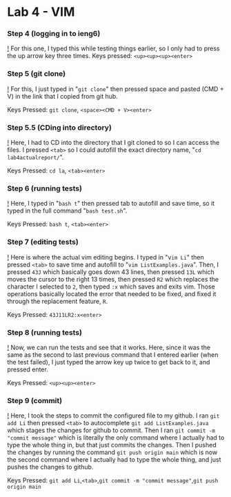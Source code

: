 # Lab 4 - VIM
### Step 4 (logging in to ieng6)
[!](images/ieng6_login.png)
For this one, I typed this while testing things earlier, so I only had to press the up arrow key three times. 
Keys pressed: `<up><up><up><enter>`

### Step 5 (git clone)
[!](images/git_clone.png)
For this, I just typed in "`git clone`" then pressed space and pasted (CMD + V) in the link that I copied from git hub.

Keys Pressed: `git clone`, `<space><CMD + V><enter>`

### Step 5.5 (CDing into directory)
[!](images/cd_lab.png)
Here, I had to CD into the directory that I git cloned to so I can access the files. I pressed `<tab>` so I could autofill the exact directory name, "`cd lab4actualreport/`".

Keys Pressed: `cd la`, `<tab><enter>`

### Step 6 (running tests)
[!](images/bash_test.png)
Here, I typed in "`bash t`" then pressed tab to autofill and save time, so it typed in the full command "`bash test.sh`".

Keys Pressed: `bash t`, `<tab><enter>`

### Step 7 (editing tests)
[!](images/vim.png)
Here is where the actual vim editing begins. I typed in "v`im Li`" then pressed `<tab>` to save time and autofill to "`vim ListExamples.java`". Then, I pressed `43J` which basically goes down 43 lines, then pressed `13L` which moves the cursor to the right 13 times, then pressed `R2` which replaces the character I selected to `2`, then typed `:x` which saves and exits vim. Those operations basically located the error that needed to be fixed, and fixed it through the replacement feature, `R`.

Keys Pressed: `43J11LR2:x<enter>`

### Step 8 (running tests)
[!](images/test_pass.png)
Now, we can run the tests and see that it works. Here, since it was the same as the second to last previous command that I entered earlier (when the test failed), I just typed the arrow key up twice to get back to it, and pressed enter.

Keys Pressed: `<up><up><enter>`

### Step 9 (commit)
[!](images/git_commit.png)
Here, I took the steps to commit the configured file to my github. I ran `git add Li` then pressed `<tab>` to autocomplete `git add ListExamples.java` which stages the changes for github to commit. Then I ran `git commit -m "commit message"` which is literally the only command where I actually had to type the whole thing in, but that just commits the changes. Then I pushed the changes by running the command `git push origin main` which is now the second command where I actually had to type the whole thing, and just pushes the changes to github.

Keys Pressed: `git add Li`,`<tab>`,`git commit -m "commit message"`,`git push origin main`


